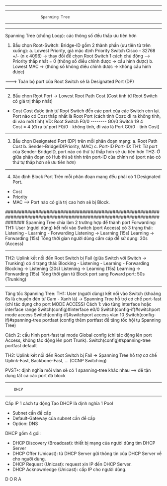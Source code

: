 ---------------------------------------------------------------------------------------------------------------------
---------------------------------------------------------------------------------------------------------------------
					Spanning Tree
---------------------------------------------------------------------------------------------------------------------
---------------------------------------------------------------------------------------------------------------------
Spanning Tree (chống Loop): các thông số đều thấp ưu tiên hơn
1. Bầu chọn Root-Switch: Bridge-ID gồm 2 thành phần (ưu tiên từ trên xuống):
a. Lowest Priority, giá mặc định Priority Switch Cisco - 32768 +/- (n x 4096) 
-> thay đổi để chọn Root Switch 1 cách chủ động
--> Priority thấp nhất = 0 (thông số điều chỉnh được -> cấu hình được)
b. Lowest MAC
-> (thông số không điều chỉnh được -> không cấu hình được)

---> Toàn bộ port của Root Switch sẽ là Designated Port (DP)

--------------------------------------------------------------------------------------------------------------------
2. Bầu chọn Root Port -> Lowest Root Path Cost (Cost tính từ Root Switch có giá trị thấp nhất)
- Cost
Cost được tính từ Root Switch đến các port của các Switch còn lại.
Port nào có Cost thấp nhất là Root Port
(cách tính Cost: đi ra không tính, đi vào mới tính)
VD: Root Switch F0/0 -------- G0/0 Switch
		19		4		
	Cost = 4 (đi ra từ port F0/0 - không tính, đi vào là Port G0/0 - tính Cost)

---------------------------------------------------------------------------------------------------------------------
3. Bầu chọn Designated Port (DP) trên mỗi phân đoạn mạng:
a. Root Path Cost
b. Sender-BridgeID(Priority, MAC)
c. Port-ID
Port-ID: 
TH1: Từ port của Sender-BridgeID, port nào có thứ tự thấp hơn sẽ ưu tiên hơn 
TH2: Ở giữa phân đoạn có Hub thì sẽ tính trên port-ID của chính nó (port nào có thứ tự thấp hơn sẽ ưu tiên hơn)

---------------------------------------------------------------------------------------------------------------------
4. Xác định Block Port
Trên mỗi phân đoạn mạng đều phải có 1 Designated Port.
- Cost
- Priority
- MAC
--> Port nào có giá trị cao hơn sẽ bị Block.

#######################################################################################################################
Spanning Tree chia làm 2 trường hợp để thành port Forwarding:
TH1: User (người dùng) kết nối vào Switch (port Access)
có 3 trạng thái: Listening - Learning - Forwarding
Listening -> Learning (15s)
Learning -> Forwarding (15s)
Tổng thời gian người dùng cắm cáp để sử dụng: 30s (Access)

---------------------------------------------------------------------------------------------------------------------
TH2: Uplink kết nối đến Root Switch bị Fail (giữa Switch với Switch -> Trunking)
có 4 trạng thái: Blocking - Listening - Learning - Forwarding
Blocking -> Listening (20s)
Listening -> Learning (15s)
Learning -> Forwarding (15s)
Tổng thời gian từ Block port sang Foward port: 50s (Trunking)

---------------------------------------------------------------------------------------------------------------------
Tăng tốc Spanning Tree:
TH1: User (người dùng) kết nối vào Switch (khoảng 6s là chuyển đèn từ Cam - Xanh lá)
-> Spanning Tree hỗ trợ cơ chế port-fast (chỉ tác dụng cho port MODE ACCESS)
Cách 1: vào từng interface hoặc interface range
Switch(config)#interface e0/0
Switch(config-if)#switchport mode access
Switch(config-if)#switchport access vlan 10
Switch(config-if)#spanning-tree portfast (config thêm portfast để tăng tốc hội tụ Spanning Tree)

Cách 2: cấu hình port-fast tại mode Global config (chỉ tác động lên port Access, không tác động lên port Trunk).
Switch(config)#spanning-tree portfast default

TH2: Uplink kết nối đến Root Switch bị Fail
-> Spanning Tree hỗ trợ cơ chế Uplink-Fast, Backbone-Fast, ... (CCNP Switching)

PVST+: định nghĩa mỗi vlan sẽ có 1 spanning-tree khác nhau
--> để tận dụng tất cả các port đã block

---------------------------------------------------------------------------------------------------------------------
		DHCP
---------------------------------------------------------------------------------------------------------------------
Cấp IP 1 cách tự động
Tạo DHCP là định nghĩa 1 Pool
- Subnet cần để cấp
- Default-Gateway của subnet cần để cấp
- Option: DNS 

DHCP gồm 4 gói:
- DHCP Discovery (Broadcast): thiết bị mạng của người dùng tìm DHCP Server
- DHCP Offer (Unicast): từ DHCP Server gửi thông tin của DHCP Server về cho người dùng.
- DHCP Request (Unicast): request xin IP đến DHCP Server.
- DHCP Acknownledge (Unicast): cấp IP cho người dùng.

D O R A
